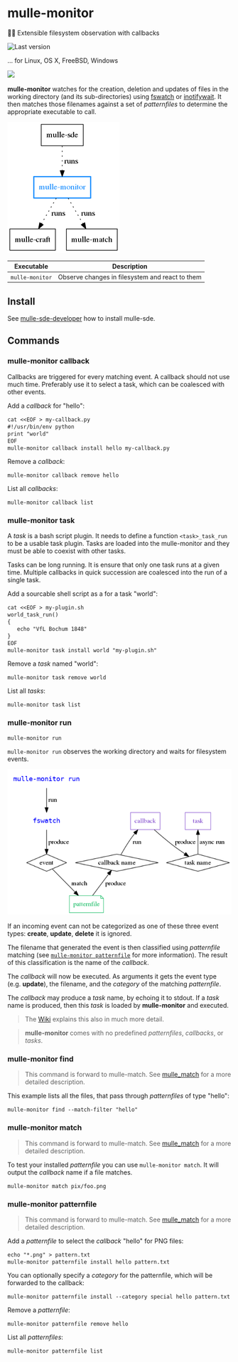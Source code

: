 # mulle-monitor

🕵🏻‍ Extensible filesystem observation with callbacks

![Last version](https://img.shields.io/github/tag/mulle-sde/mulle-monitor.svg)

... for Linux, OS X, FreeBSD, Windows

![](mulle-monitor.png)

**mulle-monitor** watches for the creation, deletion and updates of files
in the working directory (and its sub-directories) using
[fswatch](https://github.com/emcrisostomo/fswatch) or
[inotifywait](https://linux.die.net/man/1/inotifywait). It then
matches those filenames against a set of *patternfiles* to determine the
appropriate executable to call.


![](dox/mulle-monitor-overview.png)


Executable      | Description
----------------|--------------------------------
`mulle-monitor` | Observe changes in filesystem and react to them


## Install

See [mulle-sde-developer](//github.com/mulle-sde/mulle-sde-developer) how
to install mulle-sde.


## Commands


### mulle-monitor callback

Callbacks are triggered for every matching event. A callback should not use
much time. Preferably use it to select a task, which can be coalesced with
other events.

Add a *callback* for "hello":

```
cat <<EOF > my-callback.py
#!/usr/bin/env python
print "world"
EOF
mulle-monitor callback install hello my-callback.py
```

Remove a *callback*:

```
mulle-monitor callback remove hello
```

List all *callbacks*:

```
mulle-monitor callback list
```


### mulle-monitor task

A *task* is a bash script plugin. It needs to define a function
`<task>_task_run` to be a usable task plugin. Tasks are loaded into the
mulle-monitor and they must be able to coexist with other tasks.

Tasks can be long running. It is ensure that only one task runs at a given
time. Multiple callbacks in quick succession are coalesced into the run of
a single task.


Add a sourcable shell script as a for a task "world":

```
cat <<EOF > my-plugin.sh
world_task_run()
{
   echo "VfL Bochum 1848"
}
EOF
mulle-monitor task install world "my-plugin.sh"
```

Remove a *task* named "world":

```
mulle-monitor task remove world
```


List all *tasks*:

```
mulle-monitor task list
```


### mulle-monitor run

```
mulle-monitor run
```

`mulle-monitor run` observes the working directory and waits for filesystem
events.

![](dox/mulle-monitor-run.png)

If an incoming event can not be categorized as one of these three event types:
**create**, **update**, **delete** it is ignored.

The filename that generated the event is then classified using *patternfile*
matching (see [`mulle-monitor patternfile`](#mulle-monitor-patternfile) for
more information).
The result of this classification is the name of the *callback*.

The *callback* will now be executed. As arguments it gets the event type
(e.g. **update**), the filename, and the *category* of the matching
*patternfile*.

The *callback* may produce a *task* name, by echoing it to stdout. If a
*task* name is produced, then this *task* is loaded by **mulle-monitor**
and executed.

> The [Wiki](https://github.com/mulle-sde/mulle-monitor/wiki)
> explains this also in much more detail.

> **mulle-monitor** comes with no predefined *patternfiles*, *callbacks*, or
> *tasks*.


### mulle-monitor find

> This command is forward to mulle-match.
> See [mulle_match](//github.com/mulle-sde/mulle-match) for a more detailed
> description.

This example lists all the files, that pass through *patternfiles* of type
"hello":

```
mulle-monitor find --match-filter "hello"
```

### mulle-monitor match

> This command is forward to mulle-match.
> See [mulle_match](//github.com/mulle-sde/mulle-match) for a more detailed
> description.

To test your installed *patternfile* you can use `mulle-monitor match`. It
will output the *callback* name if a file matches.

```
mulle-monitor match pix/foo.png
```

### mulle-monitor patternfile

> This command is forward to mulle-match.
> See [mulle_match](//github.com/mulle-sde/mulle-match) for a more detailed
> description.


Add a *patternfile* to select the *callback* "hello" for PNG files:

```
echo "*.png" > pattern.txt
mulle-monitor patternfile install hello pattern.txt
```

You can optionally specify a *category* for the patternfile, which will be
forwarded to the callback:

```
mulle-monitor patternfile install --category special hello pattern.txt
```

Remove a *patternfile*:

```
mulle-monitor patternfile remove hello
```

List all *patternfiles*:

```
mulle-monitor patternfile list
```

